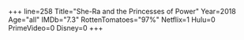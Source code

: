 +++
line=258
Title="She-Ra and the Princesses of Power"
Year=2018
Age="all"
IMDb="7.3"
RottenTomatoes="97%"
Netflix=1
Hulu=0
PrimeVideo=0
Disney=0
+++

